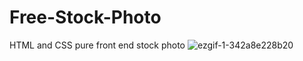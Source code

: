# Free-Stock-Photo
HTML and CSS pure front end stock photo
![ezgif-1-342a8e228b20](https://user-images.githubusercontent.com/65081691/116289577-fbed4380-a768-11eb-8549-95e4457e4edf.gif)
